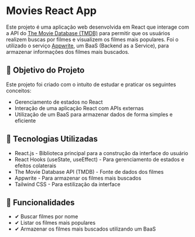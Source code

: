# Movies React App

Este projeto é uma aplicação web desenvolvida em React que interage com a API do [The Movie Database (TMDB)](https://www.themoviedb.org) para permitir que os usuários realizem buscas por filmes e visualizem os filmes mais populares. Foi o utilizado o serviço [Appwrite](https://appwrite.io/), um BaaS (Backend as a Service), para armazenar informações dos filmes mais buscados.

## 📌 Objetivo do Projeto

Este projeto foi criado com o intuito de estudar e praticar os seguintes conceitos:

- Gerenciamento de estados no React
- Interação de uma aplicação React com APIs externas
- Utilização de um BaaS para armazenar dados de forma simples e eficiente

## 🚀 Tecnologias Utilizadas

- React.js - Biblioteca principal para a construção da interface do usuário
- React Hooks (useState, useEffect) - Para gerenciamento de estados e efeitos colaterais
- The Movie Database API (TMDB) - Fonte de dados dos filmes
- Appwrite - Para armazenar os filmes mais buscados
- Tailwind CSS - Para estilização da interface

## 📡 Funcionalidades

- ✔ Buscar filmes por nome
- ✔ Listar os filmes mais populares
- ✔ Armazenar os filmes mais buscados utilizando um BaaS

